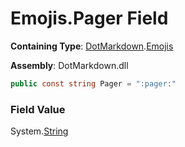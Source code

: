 # Emojis\.Pager Field

**Containing Type**: [DotMarkdown](../../README.md)\.[Emojis](../README.md)

**Assembly**: DotMarkdown\.dll

```csharp
public const string Pager = ":pager:"
```

### Field Value

System\.[String](https://docs.microsoft.com/en-us/dotnet/api/system.string)
